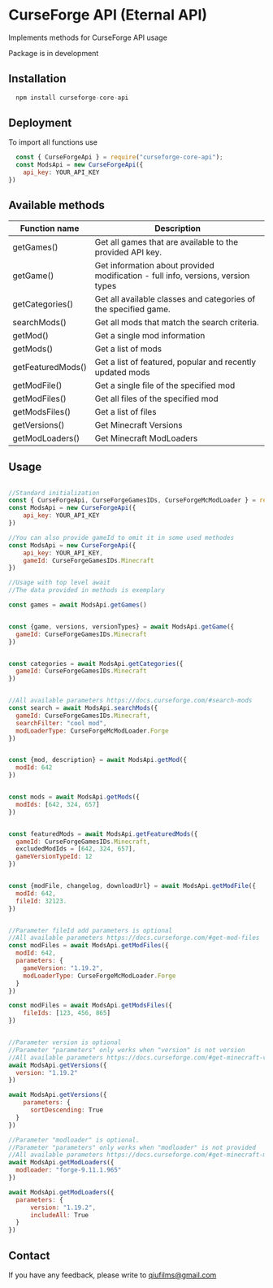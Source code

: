 
# CurseForge API (Eternal API)
Implements methods for CurseForge API usage

Package is in development



## Installation

```javascript
  npm install curseforge-core-api
```

## Deployment

To import all functions use
```javascript
  const { CurseForgeApi } = require("curseforge-core-api");
  const ModsApi = new CurseForgeApi({
    api_key: YOUR_API_KEY
})
```

## Available methods

| Function name             | Description                                                                |
| ----------------- | ------------------------------------------------------------------ |
| getGames() | Get all games that are available to the provided API key. |
| getGame()  | Get information about provided modification - full info, versions, version types |
| getCategories() | Get all available classes and categories of the specified game. |
| searchMods() | Get all mods that match the search criteria. |
| getMod() | Get a single mod information |
| getMods() | Get a list of mods |
| getFeaturedMods() | Get a list of featured, popular and recently updated mods |
| getModFile() | Get a single file of the specified mod |
| getModFiles() | Get all files of the specified mod |
| getModsFiles() | Get a list of files |
| getVersions() | Get Minecraft Versions |
| getModLoaders() | Get Minecraft ModLoaders |




## Usage

```javascript

//Standard initialization
const { CurseForgeApi, CurseForgeGamesIDs, CurseForgeMcModLoader } = require("curseforge-core-api");
const ModsApi = new CurseForgeApi({
    api_key: YOUR_API_KEY
})

//You can also provide gameId to omit it in some used methodes
const ModsApi = new CurseForgeApi({
    api_key: YOUR_API_KEY,
    gameId: CurseForgeGamesIDs.Minecraft
})

//Usage with top level await
//The data provided in methods is exemplary

const games = await ModsApi.getGames()


const {game, versions, versionTypes} = await ModsApi.getGame({
  gameId: CurseForgeGamesIDs.Minecraft
})


const categories = await ModsApi.getCategories({
  gameId: CurseForgeGamesIDs.Minecraft
})


//All available parameters https://docs.curseforge.com/#search-mods
const search = await ModsApi.searchMods({
  gameId: CurseForgeGamesIDs.Minecraft,
  searchFilter: "cool mod",
  modLoaderType: CurseForgeMcModLoader.Forge
})


const {mod, description} = await ModsApi.getMod({
  modId: 642
})


const mods = await ModsApi.getMods({
  modIds: [642, 324, 657]
})


const featuredMods = await ModsApi.getFeaturedMods({
  gameId: CurseForgeGamesIDs.Minecraft,
  excludedModIds = [642, 324, 657],
  gameVersionTypeId: 12
})


const {modFile, changelog, downloadUrl} = await ModsApi.getModFile({
  modId: 642,
  fileId: 32123.
})


//Parameter fileId add parameters is optional
//All available parameters https://docs.curseforge.com/#get-mod-files
const modFiles = await ModsApi.getModFiles({
  modId: 642,
  parameters: {
    gameVersion: "1.19.2",
    modLoaderType: CurseForgeMcModLoader.Forge
  }
})

const modFiles = await ModsApi.getModsFiles({
    fileIds: [123, 456, 865]
})


//Parameter version is optional
//Parameter "parameters" only works when "version" is not version
//All available parameters https://docs.curseforge.com/#get-minecraft-versions
await ModsApi.getVersions({
  version: "1.19.2"
})

await ModsApi.getVersions({
    parameters: {
      sortDescending: True
  }
})

//Parameter "modloader" is optional.
//Parameter "parameters" only works when "modloader" is not provided
//All available parameters https://docs.curseforge.com/#get-minecraft-modloaders
await ModsApi.getModLoaders({
  modloader: "forge-9.11.1.965"
})

await ModsApi.getModLoaders({
  parameters: {
      version: "1.19.2",
      includeAll: True
  }
})
```
## Contact

If you have any feedback, please write to qiufilms@gmail.com

